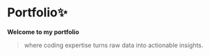 # Portfolio✨

 **Welcome to my portfolio**  
> where coding expertise turns raw data into actionable insights.
